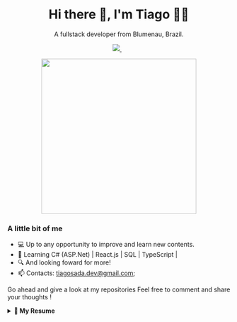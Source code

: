 <h1 align='center'>
 Hi there 👋, I'm Tiago 👩‍💻 
 </h1>
 
 <p align='center'>
 A fullstack developer from Blumenau, Brazil.
 </p>
 
 <p align='center'>
 
 <a href="https://www.linkedin.com/in/tiagosadacosta/">
    <img src="https://img.shields.io/badge/linkedin-%230077B5.svg?&style=for-the-badge&logo=linkedin&logoColor=white" />
  </a>&nbsp;&nbsp;
</p>

<p align='center'>
 <a href="#"><img src="https://github-readme-stats.vercel.app/api?username=tiagosada&show_icons=true&count_private=true&theme=dark" width="350"></a>
</p>

<p align='center'>
 
### A little bit of me
- 💻 Up to any opportunity to improve and learn new contents.
- 📑 Learning C# (ASP.Net) | React.js | SQL | TypeScript |
- 🔍  And looking foward for more! 
- 📫 Contacts:  <a href='mailto:tiagosada.dev@gmail.com'>tiagosada.dev@gmail.com</a>;
</p>

Go ahead and give a look at my repositories
Feel free to comment and share your thoughts !

<details>
  <summary> <b> 📝 My Resume </b></summary>

## Education

- 📖 **Studying C#**\
📆 2020 - Moment – 480 hours\
📍 **Entra21 Blusoft** - Blumenau/SC, Brazil

<img align="right" src="https://img.shields.io/badge/(My)SQL-4479A1?logo=mysql&logoColor=white" />
<img align="right" src="https://img.shields.io/badge/Windows-0078D6?logo=windows&logoColor=white" />
<img align="right" src="https://img.shields.io/badge/Microsoft%20Excel-217346?logo=microsoft-excel&logoColor=white" />
<img align="right" src="https://img.shields.io/badge/Microsoft%20Office-D83B01?logo=microsoft-office&logoColor=white" />
<img align="right" src="https://img.shields.io/badge/Github-181717?logo=github&logoColor=white" />



## Languages and Tools...
These are some of the technologies and tools that I work with:

[![TypeScritp Badge](https://img.shields.io/badge/typescript%20-%23007ACC.svg?&style=for-the-badge&logo=typescript&logoColor=white)](https://img.shields.io/badge/typescript%20-%23007ACC.svg?&style=for-the-badge&logo=typescript&logoColor=white) [![Docker Badge](https://img.shields.io/badge/docker%20-%230db7ed.svg?&style=for-the-badge&logo=docker&logoColor=white)](https://img.shields.io/badge/docker%20-%230db7ed.svg?&style=for-the-badge&logo=docker&logoColor=white) [![HTML5 Badge](https://img.shields.io/badge/HTML5-E34F26?style=for-the-badge&logo=html5&logoColor=white)](https://img.shields.io/badge/HTML5-E34F26?style=for-the-badge&logo=html5&logoColor=white) [![CSS3 Badge](https://img.shields.io/badge/CSS3-1572B6?style=for-the-badge&logo=css3&logoColor=white)](https://img.shields.io/badge/CSS3-1572B6?style=for-the-badge&logo=css3&logoColor=white) [![Bootstrap Badge](https://img.shields.io/badge/Bootstrap-563D7C?style=for-the-badge&logo=bootstrap&logoColor=white)](https://img.shields.io/badge/Bootstrap-563D7C?style=for-the-badge&logo=bootstrap&logoColor=white) [![GitHub Badge](https://img.shields.io/badge/GitHub-100000?style=for-the-badge&logo=github&logoColor=white)](https://camo.githubusercontent.com/8a0909d139a2173fd15ee72a4e33f259d81640f5f8ac1a8eda58127e0eb2f3bd/68747470733a2f2f696d672e736869656c64732e696f2f62616467652f2d4769744875622d3138313731373f6c6f676f3d676974687562) [![C# Badge](https://img.shields.io/badge/C%23-239120?style=for-the-badge&logo=c-sharp&logoColor=white)](https://img.shields.io/badge/C%23-239120?style=for-the-badge&logo=c-sharp&logoColor=white) [![ASP.NET Badge](https://img.shields.io/badge/.NET-5C2D91?style=for-the-badge&logo=.net&logoColor=white)](https://img.shields.io/badge/.NET-5C2D91?style=for-the-badge&logo=.net&logoColor=white) [![MySQL Badge](https://img.shields.io/badge/MySQL-00000F?style=for-the-badge&logo=mysql&logoColor=white)](https://img.shields.io/badge/MySQL-00000F?style=for-the-badge&logo=mysql&logoColor=white) [![Node Badge](https://img.shields.io/badge/Node.js-43853D?style=for-the-badge&logo=node.js&logoColor=white)](https://img.shields.io/badge/Node.js-43853D?style=for-the-badge&logo=node.js&logoColor=white) [![React Badge](https://img.shields.io/badge/React-20232A?style=for-the-badge&logo=react&logoColor=61DAFB)](https://img.shields.io/badge/React-20232A?style=for-the-badge&logo=react&logoColor=61DAFB)

[![Top Langs](https://github-readme-stats.vercel.app/api/top-langs/?username=tiagosada&layout=compact)](https://github.com/tiagosadagithub-readme-stats)

</details>